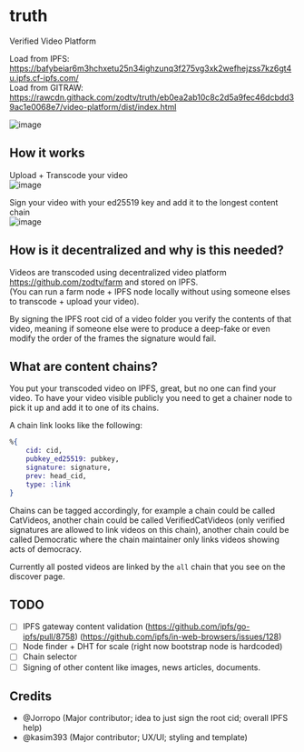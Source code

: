 # truth
Verified Video Platform  
  
Load from IPFS: https://bafybeiar6m3hchxetu25n34ighzunq3f275vg3xk2wefhejzss7kz6gt4u.ipfs.cf-ipfs.com/  
Load from GITRAW: https://rawcdn.githack.com/zodtv/truth/eb0ea2ab10c8c2d5a9fec46dcbdd39ac1e0068e7/video-platform/dist/index.html  

![image](https://user-images.githubusercontent.com/3028982/158249340-3304f60e-f856-424f-96da-53f1a37dcf56.png)

## How it works

Upload + Transcode your video  
![image](https://user-images.githubusercontent.com/3028982/158249642-fffc49ad-8a5c-4732-a835-6f7ab0050a25.png)

Sign your video with your ed25519 key and add it to the longest content chain  
![image](https://user-images.githubusercontent.com/3028982/158249867-4badbcda-8384-4f47-ab23-201dc40fccda.png)

## How is it decentralized and why is this needed?

Videos are transcoded using decentralized video platform https://github.com/zodtv/farm and stored on IPFS.  
(You can run a farm node + IPFS node locally without using someone elses to transcode + upload your video).  

By signing the IPFS root cid of a video folder you verify the contents of that video, meaning if someone 
else were to produce a deep-fake or even modify the order of the frames the signature would fail.

## What are content chains?

You put your transcoded video on IPFS, great, but no one can find your video. To have your video visible
publicly you need to get a chainer node to pick it up and add it to one of its chains.  
  
A chain link looks like the following:  
```elixir
%{
    cid: cid,
    pubkey_ed25519: pubkey,
    signature: signature,
    prev: head_cid,
    type: :link
}
```

Chains can be tagged accordingly, for example a chain could be called CatVideos, another chain could be called VerifiedCatVideos (only verified signatures are allowed
to link videos on this chain), another chain could be called Democratic where the chain maintainer only links videos showing acts of democracy.  
  
Currently all posted videos are linked by the `all` chain that you see on the discover page.

## TODO

- [ ] IPFS gateway content validation (https://github.com/ipfs/go-ipfs/pull/8758) (https://github.com/ipfs/in-web-browsers/issues/128)
- [ ] Node finder + DHT for scale (right now bootstrap node is hardcoded)
- [ ] Chain selector
- [ ] Signing of other content like images, news articles, documents.

## Credits

- @Jorropo (Major contributor; idea to just sign the root cid; overall IPFS help)
- @kasim393 (Major contributor; UX/UI; styling and template)